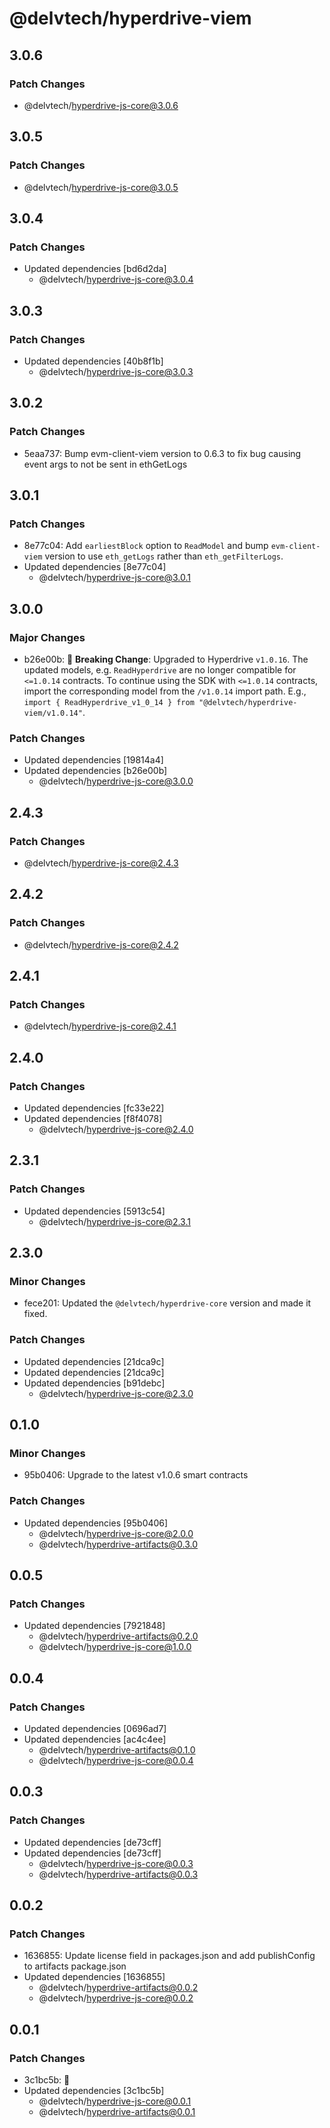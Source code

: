 # @delvtech/hyperdrive-viem

## 3.0.6

### Patch Changes

- @delvtech/hyperdrive-js-core@3.0.6

## 3.0.5

### Patch Changes

- @delvtech/hyperdrive-js-core@3.0.5

## 3.0.4

### Patch Changes

- Updated dependencies [bd6d2da]
  - @delvtech/hyperdrive-js-core@3.0.4

## 3.0.3

### Patch Changes

- Updated dependencies [40b8f1b]
  - @delvtech/hyperdrive-js-core@3.0.3

## 3.0.2

### Patch Changes

- 5eaa737: Bump evm-client-viem version to 0.6.3 to fix bug causing event args to not be sent in ethGetLogs

## 3.0.1

### Patch Changes

- 8e77c04: Add `earliestBlock` option to `ReadModel` and bump `evm-client-viem` version to use `eth_getLogs` rather than `eth_getFilterLogs`.
- Updated dependencies [8e77c04]
  - @delvtech/hyperdrive-js-core@3.0.1

## 3.0.0

### Major Changes

- b26e00b: 🚨 **Breaking Change**: Upgraded to Hyperdrive `v1.0.16`. The updated models, e.g. `ReadHyperdrive` are no longer compatible for `<=1.0.14` contracts. To continue using the SDK with `<=1.0.14` contracts, import the corresponding model from the `/v1.0.14` import path. E.g., `import { ReadHyperdrive_v1_0_14 } from "@delvtech/hyperdrive-viem/v1.0.14"`.

### Patch Changes

- Updated dependencies [19814a4]
- Updated dependencies [b26e00b]
  - @delvtech/hyperdrive-js-core@3.0.0

## 2.4.3

### Patch Changes

- @delvtech/hyperdrive-js-core@2.4.3

## 2.4.2

### Patch Changes

- @delvtech/hyperdrive-js-core@2.4.2

## 2.4.1

### Patch Changes

- @delvtech/hyperdrive-js-core@2.4.1

## 2.4.0

### Patch Changes

- Updated dependencies [fc33e22]
- Updated dependencies [f8f4078]
  - @delvtech/hyperdrive-js-core@2.4.0

## 2.3.1

### Patch Changes

- Updated dependencies [5913c54]
  - @delvtech/hyperdrive-js-core@2.3.1

## 2.3.0

### Minor Changes

- fece201: Updated the `@delvtech/hyperdrive-core` version and made it fixed.

### Patch Changes

- Updated dependencies [21dca9c]
- Updated dependencies [21dca9c]
- Updated dependencies [b91debc]
  - @delvtech/hyperdrive-js-core@2.3.0

## 0.1.0

### Minor Changes

- 95b0406: Upgrade to the latest v1.0.6 smart contracts

### Patch Changes

- Updated dependencies [95b0406]
  - @delvtech/hyperdrive-js-core@2.0.0
  - @delvtech/hyperdrive-artifacts@0.3.0

## 0.0.5

### Patch Changes

- Updated dependencies [7921848]
  - @delvtech/hyperdrive-artifacts@0.2.0
  - @delvtech/hyperdrive-js-core@1.0.0

## 0.0.4

### Patch Changes

- Updated dependencies [0696ad7]
- Updated dependencies [ac4c4ee]
  - @delvtech/hyperdrive-artifacts@0.1.0
  - @delvtech/hyperdrive-js-core@0.0.4

## 0.0.3

### Patch Changes

- Updated dependencies [de73cff]
- Updated dependencies [de73cff]
  - @delvtech/hyperdrive-js-core@0.0.3
  - @delvtech/hyperdrive-artifacts@0.0.3

## 0.0.2

### Patch Changes

- 1636855: Update license field in packages.json and add publishConfig to artifacts package.json
- Updated dependencies [1636855]
  - @delvtech/hyperdrive-artifacts@0.0.2
  - @delvtech/hyperdrive-js-core@0.0.2

## 0.0.1

### Patch Changes

- 3c1bc5b: 🚀
- Updated dependencies [3c1bc5b]
  - @delvtech/hyperdrive-js-core@0.0.1
  - @delvtech/hyperdrive-artifacts@0.0.1
